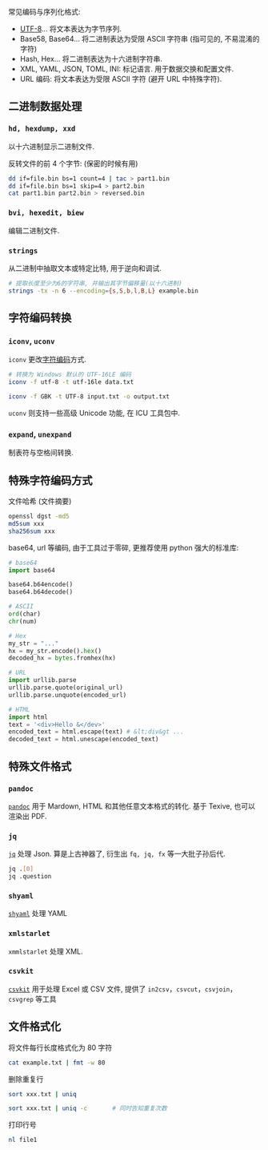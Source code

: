 常见编码与序列化格式:
- [UTF-8](../SSS/字符编码.md)... 将文本表达为字节序列.
- Base58, Base64... 将二进制表达为受限 ASCII 字符串 (指可见的, 不易混淆的字符)
- Hash, Hex... 将二进制表达为十六进制字符串.
- XML, YAML, JSON, TOML, INI: 标记语言. 用于数据交换和配置文件.
- URL 编码: 将文本表达为受限 ASCII 字符 (避开 URL 中特殊字符).

## 二进制数据处理

### `hd, hexdump, xxd`

以十六进制显示二进制文件. 

反转文件的前 4 个字节: (保密的时候有用)
```bash
dd if=file.bin bs=1 count=4 | tac > part1.bin
dd if=file.bin bs=1 skip=4 > part2.bin
cat part1.bin part2.bin > reversed.bin
```

### `bvi, hexedit, biew`

编辑二进制文件.

### `strings`

从二进制中抽取文本或特定比特, 用于逆向和调试.

```bash
# 提取长度至少为6的字符串, 并输出其字节偏移量(以十六进制)
strings -tx -n 6 --encoding={s,S,b,l,B,L} example.bin
```

## 字符编码转换

### `iconv`, `uconv`

`iconv` 更改[字符编码](../SSS/字符编码.md)方式. 

```sh
# 转换为 Windows 默认的 UTF-16LE 编码 
iconv -f utf-8 -t utf-16le data.txt

iconv -f GBK -t UTF-8 input.txt -o output.txt
```

`uconv` 则支持一些高级 Unicode 功能, 在 ICU 工具包中.

### `expand`, `unexpand`

制表符与空格间转换.

## 特殊字符编码方式

文件哈希 (文件摘要)

```sh
openssl dgst -md5 
md5sum xxx
sha256sum xxx
```

base64, url 等编码, 由于工具过于零碎, 更推荐使用 python 强大的标准库:

```python
# base64
import base64

base64.b64encode()
base64.b64decode()

# ASCII
ord(char)
chr(num)

# Hex
my_str = "..."
hx = my_str.encode().hex()
decoded_hx = bytes.fromhex(hx)

# URL
import urllib.parse
urllib.parse.quote(original_url)
urllib.parse.unquote(encoded_url)

# HTML
import html
text = '<div>Hello &</dev>'
encoded_text = html.escape(text) # &lt;div&gt ...
decoded_text = html.unescape(encoded_text)
```

## 特殊文件格式

### `pandoc`

[`pandoc`](http://pandoc.org/) 用于 Mardown, HTML 和其他任意文本格式的转化. 基于 Texive, 也可以渲染出 PDF.

### `jq`

[`jq`](http://stedolan.github.io/jq/) 处理 Json. 算是上古神器了, 衍生出 `fq, jq, fx` 等一大批子孙后代.

```sh
jq .[0]
jq .question
```

### `shyaml`

[`shyaml`](https://github.com/0k/shyaml) 处理 YAML

### `xmlstarlet`

`xmmlstarlet` 处理 XML.

### `csvkit`

[`csvkit`](https://github.com/onyxfish/csvkit) 用于处理 Excel 或 CSV 文件, 提供了 `in2csv`，`csvcut`，`csvjoin`，`csvgrep` 等工具

## 文件格式化

将文件每行长度格式化为 80 字符

```bash
cat example.txt | fmt -w 80
```

删除重复行

```bash
sort xxx.txt | uniq

sort xxx.txt | uniq -c       # 同时告知重复次数
```

打印行号
```bash
nl file1
```